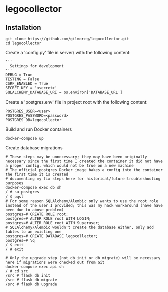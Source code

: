 # legocollector

## Installation
```
git clone https://github.com/gilmoreg/legocollector.git
cd legocollector
```
Create a 'config.py' file in server/ with the following content:
```
'''
  Settings for development
'''
DEBUG = True
TESTING = False
CSRF_ENABLED = True
SECRET_KEY = '<secret>'
SQLALCHEMY_DATABASE_URI = os.environ['DATABASE_URL']
```
Create a 'postgres.env' file in project root with the following content:
```
POSTGRES_USER=<user>
POSTGRES_PASSWORD=<password>
POSTGRES_DB=legocollector
```

Build and run Docker containers
```
docker-compose up
```

Create database migrations
```
# These steps may be unnecessary; they may have been originally necessary since the first time I created the container it did not have a proper config, which would not be true on a new machine
# The official postgres Docker image bakes a config into the container the first time it is created
# documenting my fix steps here for historical/future troubleshooting purposes
docker-compose exec db sh
/ # su postgres
/ $ pqsl
# For some reason SQLAlchemy/Alembic only wants to use the root role instead of the user I provided; this was my hack workaround (have have been due to above problem)
postgres=# CREATE ROLE root;
postgres=# ALTER ROLE root WITH LOGIN;
postgres=# ALTER ROLE root WITH Superuser;
# SQLAlchemy/Alembic wouldn't create the database either, only add tables to an existing one
postgres=# CREATE DATABASE legocollector;
postgres=# \q
/ $ exit
/ # exit

# Only the upgrade step (not db init or db migrate) will be necessary here if migrations were checked out from Git
docker-compose exec api sh
/ # cd src
/src # flask db init
/src # flask db migrate
/src # flask db upgrade 
```